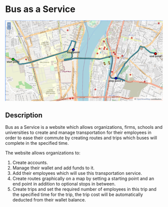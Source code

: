 # Bus as a Service

![BaaS Screenshot](/images/image-1.png)

## Description
Bus as a Service is a website which allows organizations,
firms, schools and universities to create and manage
transportation for their employees in order to ease their
commute by creating routes and trips which buses will complete
in the specified time.

The website allows organizations to:
1. Create accounts.
2. Manage their wallet and add funds to it.
3. Add their employees which will use this transportation service. 
4. Create routes graphically on a map by setting a starting point and an end point in addition to optional stops in between.
5. Create trips and set the required number of employees in this trip and the specified time for the trip, the trip cost will be automatically deducted from their wallet balance.
